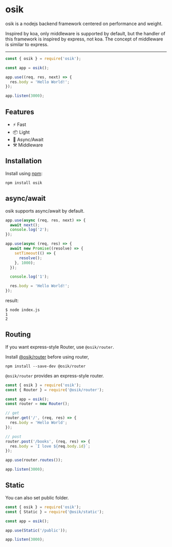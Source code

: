 # osik

osik is a nodejs backend framework centered on performance and weight.

Inspired by koa, only middleware is supported by default, but the handler of this framework is inspired by express, not koa. The concept of middleware is similar to express.

---

```ts
const { osik } = require('osik');

const app = osik();

app.use((req, res, next) => {
  res.body = 'Hello World!';
});

app.listen(3000);
```

## Features

- ⚡ Fast
- 📦 Light
- 🚀 Async/Await
- ⚒️ Middleware

## Installation

Install using [npm](https://npmjs.com/package/osik):

```
npm install osik
```

## async/await

osik supports async/await by default.

```ts
app.use(async (req, res, next) => {
  await next();
  console.log('2');
});

app.use(async (req, res) => {
  await new Promise((resolve) => {
    setTimeout(() => {
      resolve();
    }, 1000);
  });

  console.log('1');

  res.body = 'Hello World!';
});
```

result:

```
$ node index.js
1
2
```

## Routing

If you want express-style Router, use `@osik/router`.

Install [@osik/router](https://npmjs.com/package/@osik/router) before using router,

```
npm install --save-dev @osik/router
```

`@osik/router` provides an express-style router.

```ts
const { osik } = require('osik');
const { Router } = require('@osik/router');

const app = osik();
const router = new Router();

// get
router.get('/', (req, res) => {
  res.body = 'Hello World';
});

// post
router.post('/books', (req, res) => {
  res.body = `I love ${req.body.id}`;
});

app.use(router.routes());

app.listen(3000);
```

## Static

You can also set public folder.

```ts
const { osik } = require('osik');
const { Static } = require('@osik/static');

const app = osik();

app.use(Static('/public'));

app.listen(3000);
```
